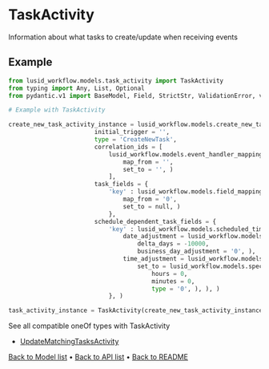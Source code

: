 # TaskActivity

Information about what tasks to create/update when receiving events
## Example

```python
from lusid_workflow.models.task_activity import TaskActivity
from typing import Any, List, Optional
from pydantic.v1 import BaseModel, Field, StrictStr, ValidationError, validator

# Example with TaskActivity 

create_new_task_activity_instance = lusid_workflow.models.create_new_task_activity.CreateNewTaskActivity(
                        initial_trigger = '', 
                        type = 'CreateNewTask', 
                        correlation_ids = [
                            lusid_workflow.models.event_handler_mapping.EventHandlerMapping(
                                map_from = '', 
                                set_to = '', )
                            ], 
                        task_fields = {
                            'key' : lusid_workflow.models.field_mapping.FieldMapping(
                                map_from = '0', 
                                set_to = null, )
                            }, 
                        schedule_dependent_task_fields = {
                            'key' : lusid_workflow.models.scheduled_time_adjustment.ScheduledTimeAdjustment(
                                date_adjustment = lusid_workflow.models.date_adjustment.DateAdjustment(
                                    delta_days = -10000, 
                                    business_day_adjustment = '0', ), 
                                time_adjustment = lusid_workflow.models.time_adjustment.TimeAdjustment(
                                    set_to = lusid_workflow.models.specified_time.SpecifiedTime(
                                        hours = 0, 
                                        minutes = 0, 
                                        type = '0', ), ), )
                            }, )

task_activity_instance = TaskActivity(create_new_task_activity_instance)

```
See all compatible oneOf types with TaskActivity


 * [UpdateMatchingTasksActivity](./UpdateMatchingTasksActivity.md)

[Back to Model list](../README.md#documentation-for-models) &#8226; [Back to API list](../README.md#documentation-for-api-endpoints) &#8226; [Back to README](../README.md)

